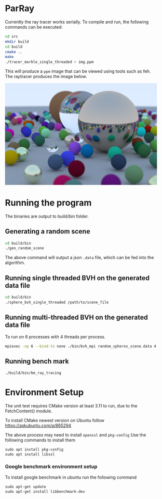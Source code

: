 # ParRay
Currently the ray tracer works serially. 
To compile and run, the following commands can be executed:
```bash
cd src
mkdir build
cd build
cmake ..
make
./tracer_marble_single_threaded > img.ppm
```
This will produce a ```ppm``` image that can be viewed using tools such as feh. The raytracer produces the image below.

![Image produced by the ray tracer](img.png)

# Running the program
The binaries are output to build/bin folder.
## Generating a random scene
```bash
cd build/bin
./gen_random_scene
```
The above command will output a json ```.data``` file, which can be fed into the algorithm.
## Running single threaded BVH on the generated data file
```bash
cd build/bin
./sphere_bvh_single_threaded /path/to/scene_file
```
## Running multi-threaded BVH on the generated data file
To run on 6 processes with 4 threads per process.
```bash 
mpiexec -np 6 --bind-to none ./bin/bvh_mpi random_spheres_scene.data 4 > img.ppm
```
## Running bench mark
```bash
./build/bin/bm_ray_tracing
```
# Environment Setup
The unit test requires CMake version at least 3.11 to run, due to the FetchContent() module.

To install CMake newest version on Ubuntu follow 
https://askubuntu.com/a/865294

The above process may need to install ```openssl``` and ```pkg-config```
Use the following commands to install them
```
sudo apt install pkg-config
sudo apt install libssl
``` 

### Google benchmark environment setup
To install google benchmark in ubuntu run the following command
```
sudo apt-get update
sudo apt-get install libbenchmark-dev
```

